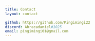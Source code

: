 ```yaml
---
title: Contact
layout: contact

github: https://github.com/Pingimingi22
discord: Abracadaniel#1025
email: pingimingi01@gmail.com
---
```


